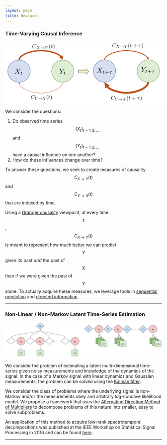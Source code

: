 ```yaml
---
layout: page
title: Research
---
```


### Time-Varying Causal Inference

![Time-Varying Causality](https://raw.githubusercontent.com/gabeschamberg/gabeschamberg.github.io/master/imgs/causality.png)

We consider the questions:

1. Do observed time series $$ \{X_t\}_{t=1,2,\dots} $$ and $$\{Y_t\}_{t=1,2,\dots}$$ have a causal influence on one another?
2. How do these influences change over time?

To answer these questions, we seek to create measures of causality $$C_{X\rightarrow Y}(t)$$ and $$C_{Y\rightarrow X}(t)$$ that are indexed by time.

Using a [Granger causality](http://www.scholarpedia.org/article/Granger_causality) viewpoint, at every time $$t$$, $$C_{X\rightarrow Y}(t)$$ is meant to represent how much better we can predict $$Y$$ given its past *and* the past of $$X$$ than if we were given the past of $$Y$$ alone. To actually acquire these measures, we leverage tools in [sequential prediction](https://www.eng.tau.ac.il/~meir/articles/32%20Universal%20Prediction.pdf) and [directed information](http://citeseerx.ist.psu.edu/viewdoc/download?doi=10.1.1.36.5688&rep=rep1&type=pdf).

-----

### Non-Linear / Non-Markov Latent Time-Series Estimation

![Non-Linear/Non-Markov Problems](https://raw.githubusercontent.com/gabeschamberg/gabeschamberg.github.io/master/imgs/nonmarkov_nonlin_sig.png)

We consider the problem of estimating a latent multi-dimensional time-series given noisy measurements and knowledge of the dynamics of the signal. In the case of a Markov signal with linear dynamics and Gaussian measurements, the problem can be solved using the [Kalman filter](https://en.wikipedia.org/wiki/Kalman_filter).

We consider the class of problems where the underlying signal is non-Markov and/or the measurements obey and arbitrary log-concave likelihood model. We propose a framework that uses the [Alternating Direction Method of Multipliers](http://stanford.edu/~boyd/admm.html) to decompose problems of this nature into smaller, easy to solve subproblems.

An application of this method to acquire low-rank spectrotemporal decompositions was published at the IEEE Workshop on Statistical Signal Processing in 2016 and can be found [here](http://ieeexplore.ieee.org/document/7551797/).

-----